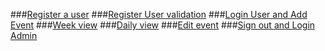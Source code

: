 ###[Register a user](https://youtu.be/qObPH9jMOeE)
###[Register User validation](https://youtu.be/oJ7A4g-_ISc)
###[Login User and Add Event](https://youtu.be/rTWWQvhujc8)
###[Week view](https://youtu.be/EidfPEdEsdM)
###[Daily view](https://youtu.be/3ZfidxWw-hU)
###[Edit event](https://youtu.be/TuOG7QVGgQk)
###[Sign out and Login Admin](https://youtu.be/0TSXXmqrIyM)